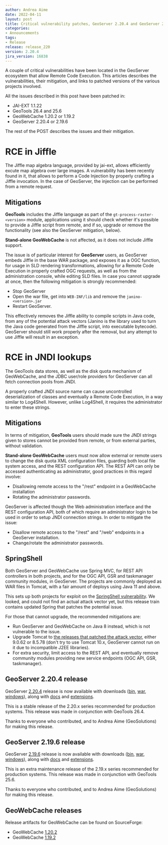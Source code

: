 ```yaml
---
author: Andrea Aime
date: 2022-04-11
layout: post
title: Critical vulnerability patches, GeoServer 2.20.4 and GeoServer 2.19.6 Released
categories:
- Announcements
tags:
- Release
release: release_220
version: 2.20.4
jira_version: 16838
---
```


A couple of critical vulnerabilities have been located in the GeoServer ecosystem that 
allow Remote Code Execution. This articles describes the vulnerabilities, their mitigation,
and links to patched versions of the various projects involved.

All the issues described in this post have been patched in:
* JAI-EXT 1.1.22
* GeoTools 26.4 and 25.6
* GeoWebCache 1.20.2 or 1.19.2
* GeoServer 2.20.4 or 2.19.6

The rest of the POST describes the issues and their mitigation.

RCE in Jiffle
=============

The Jiffle map algebra language, provided by jai-ext, allows efficiently excute map algebra over large images.
A vulnerability has been recently found in it, that allows to perform a Code Injection by properly crafting a Jiffle invocation. In the case of GeoServer, the injection can be performed from a remote request.

Mitigations
-----------

**GeoTools** includes the Jiffle language as part of the ``gt-process-raster-<version>`` module, applications
using it should check whether it's possible to provide a Jiffle script from remote, and if so, upgrade
or remove the functionality (see also the GeoServer mitigation, below).

**Stand-alone GeoWebCache** is not affected, as it does not include Jiffle support.

The issue is of particular interest for **GeoServer** users, as GeoServer embeds Jiffle in the base WAR
package, and exposes it as a OGC function, for usage in SLD rendering transformations, allowing for a Remote Code Execution in properly crafted OGC requests, as well as from the administration console, while editing SLD files.
In case you cannot upgrade at once, then the following mitigation is strongly recommended:

- Stop GeoServer
- Open the war file, get into ``WEB-INF/lib`` and remove the ``janino-<version>.jar``
- Restart GeoServer.

This effectively removes the Jiffle ability to compile scripts in Java code, from any of the potential
attack vectors (Janino is the library used to turn the Java code generated from the Jiffle script, into executable bytecode). 
GeoServer should still work properly after the removal, but any attempt to use Jiffle will result in an exception.

RCE in JNDI lookups
===================

The GeoTools data stores, as well as the disk quota mechanism of GeoWebCache, and the JDBC user/role
providers for GeoServer can all fetch connection pools from JNDI.

A properly crafted JNDI source name can cause uncontrolled deserialization of classes and eventually
a Remote Code Execution, in a way similar to Log4Shell. However, unlike Log4Shell, it requires the
administrator to enter these strings.

Mitigations
-----------

In terms of mitigation, **GeoTools** users should made sure the JNDI strings given to stores cannot
be provided from remote, or from external parties, without validation.

**Stand-alone GeoWebCache** users must now allow external or remote users to change the 
disk quota XML configuration files, guarding both local file system access, and the REST
configuration API. The REST API can only be accessed authenticating as administrator, 
good practices in this regard involve:
- Disallowing remote access to the "/rest" endpoint in a GeoWebCache installation
- Rotating the administrator passwords.

GeoServer is affected though the Web administration interface and the REST configuration API,
both of which require an administrator login to be used in order to setup JNDI connection strings.
In order to mitigate the issue:
- Disallow remote access to the "/rest" and "/web" endpoints in a GeoServer installation.
- Change/rotate the administrator passwords.

SpringShell
-----------

Both GeoServer and GeoWebCache use Spring MVC, for REST API controllers in both projects,
and for the OGC API, GSR and taskmanager community  modules, in GeoServer.
The projects are commonly deployed as WAR files in Tomcat, with a fair amount of deploys
using Java 11 and above.

This sets up both projects for exploit on the [SpringShell vulnerability](https://spring.io/blog/2022/03/31/spring-framework-rce-early-announcement). We looked, and could
not find an actual attack vector yet, but this release train contains updated Spring that patches
the potential issue.

For those that cannot upgrade, the recommended mitigations are:
- Run GeoServer and GeoWebCache on Java 8 instead, which is not vulnerable to the issue.
- Upgrade Tomcat to [the releases that patched the attack vector](https://spring.io/blog/2022/04/01/spring-framework-rce-mitigation-alternative), either 9.0.62 or 8.5.78 (don't try to use Tomcat 10.x, GeoServer cannot run on it due to incompatible J2EE libraries).
- For extra security, limit access to the REST API, and eventually remove community modules providing new service endpoints (OGC API, GSR, taskmanager).

GeoServer 2.20.4 release
------------------------

GeoServer [2.20.4](/release/2.20.4/) release is now available with downloads ([bin](https://sourceforge.net/projects/geoserver/files/GeoServer/2.20.4/geoserver-2.20.4-bin.zip/download), [war](https://sourceforge.net/projects/geoserver/files/GeoServer/2.20.4/geoserver-2.20.4-war.zip/download), [windows](https://sourceforge.net/projects/geoserver/files/GeoServer/2.20.4/GeoServer-2.20.4-winsetup.exe/download)), along with [docs](https://sourceforge.net/projects/geoserver/files/GeoServer/2.20.4/geoserver-2.20.4-htmldoc.zip/download) and [extensions](https://sourceforge.net/projects/geoserver/files/GeoServer/2.20.4/extensions/).

This is a stable release of the 2.20.x series recommended for production systems. This release was made in conjunction with GeoTools 26.4.

Thanks to everyone who contributed, and to Andrea Aime (GeoSolutions) for making this release.

GeoServer 2.19.6 release
------------------------

GeoServer [2.19.6](/release/2.19.6/) release is now available with downloads ([bin](https://sourceforge.net/projects/geoserver/files/GeoServer/2.19.6/geoserver-2.19.6-bin.zip/download), [war](https://sourceforge.net/projects/geoserver/files/GeoServer/2.19.6/geoserver-2.19.6-war.zip/download), [windows](https://sourceforge.net/projects/geoserver/files/GeoServer/2.19.6/GeoServer-2.19.6-winsetup.exe/download)), along with [docs](https://sourceforge.net/projects/geoserver/files/GeoServer/2.19.6/geoserver-2.19.6-htmldoc.zip/download) and [extensions](https://sourceforge.net/projects/geoserver/files/GeoServer/2.19.6/extensions/).

This is an extra maintenance release of the 2.19.x series recommended for production systems. This release was made in conjunction with GeoTools 25.6.

Thanks to everyone who contributed, and to Andrea Aime (GeoSolutions) for making this release.

GeoWebCache releases
--------------------

Release artifacts for GeoWebCache can be found on SourceForge:

- GeoWebCache [1.20.2](https://sourceforge.net/projects/geowebcache/files/geowebcache/1.20.2/)
- GeoWebCache [1.19.2](https://sourceforge.net/projects/geowebcache/files/geowebcache/1.19.2/)